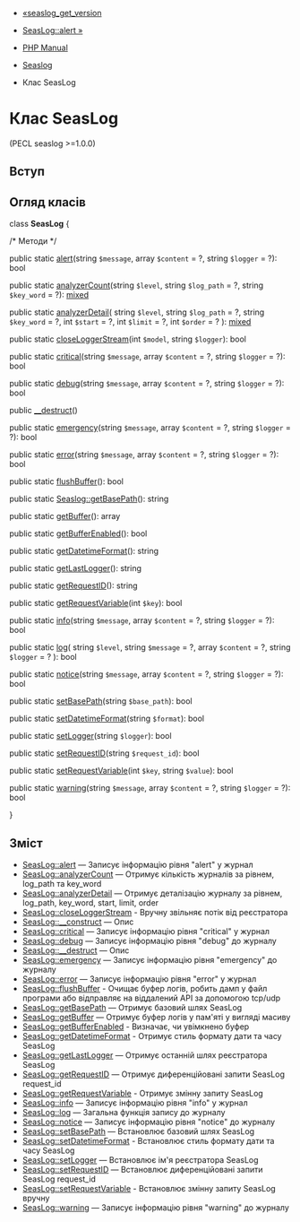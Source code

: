 - [«seaslog_get_version](function.seaslog-get-version.md)
- [SeasLog::alert »](seaslog.alert.md)

- [PHP Manual](index.md)
- [Seaslog](book.seaslog.md)
- Клас SeasLog

# Клас SeasLog

(PECL seaslog \>=1.0.0)

## Вступ

## Огляд класів

class **SeasLog** {

/\* Методи \*/

public static [alert](seaslog.alert.md)(string `$message`, array
`$content` = ?, string `$logger` = ?): bool

public static [analyzerCount](seaslog.analyzercount.md)(string
`$level`, string `$log_path` = ?, string `$key_word` = ?):
[mixed](language.types.declarations.md#language.types.declarations.mixed)

public static [analyzerDetail](seaslog.analyzerdetail.md)(
string `$level`,
string `$log_path` = ?,
string `$key_word` = ?,
int `$start` = ?,
int `$limit` = ?,
int `$order` = ?
):
[mixed](language.types.declarations.md#language.types.declarations.mixed)

public static [closeLoggerStream](seaslog.closeloggerstream.md)(int
`$model`, string `$logger`): bool

public static [critical](seaslog.critical.md)(string `$message`, array
`$content` = ?, string `$logger` = ?): bool

public static [debug](seaslog.debug.md)(string `$message`, array
`$content` = ?, string `$logger` = ?): bool

public [\_\_destruct](seaslog.destruct.md)()

public static [emergency](seaslog.emergency.md)(string `$message`,
array `$content` = ?, string `$logger` = ?): bool

public static [error](seaslog.error.md)(string `$message`, array
`$content` = ?, string `$logger` = ?): bool

public static [flushBuffer](seaslog.flushbuffer.md)(): bool

public static [Seaslog::getBasePath](seaslog.getbasepath.md)(): string

public static [getBuffer](seaslog.getbuffer.md)(): array

public static [getBufferEnabled](seaslog.getbufferenabled.md)(): bool

public static [getDatetimeFormat](seaslog.getdatetimeformat.md)():
string

public static [getLastLogger](seaslog.getlastlogger.md)(): string

public static [getRequestID](seaslog.getrequestid.md)(): string

public static [getRequestVariable](seaslog.getrequestvariable.md)(int
`$key`): bool

public static [info](seaslog.info.md)(string `$message`, array
`$content` = ?, string `$logger` = ?): bool

public static [log](seaslog.log.md)(
string `$level`,
string `$message` = ?,
array `$content` = ?,
string `$logger` = ?
): bool

public static [notice](seaslog.notice.md)(string `$message`, array
`$content` = ?, string `$logger` = ?): bool

public static [setBasePath](seaslog.setbasepath.md)(string
`$base_path`): bool

public static [setDatetimeFormat](seaslog.setdatetimeformat.md)(string
`$format`): bool

public static [setLogger](seaslog.setlogger.md)(string `$logger`):
bool

public static [setRequestID](seaslog.setrequestid.md)(string
`$request_id`): bool

public static [setRequestVariable](seaslog.setrequestvariable.md)(int
`$key`, string `$value`): bool

public static [warning](seaslog.warning.md)(string `$message`, array
`$content` = ?, string `$logger` = ?): bool

}

## Зміст

- [SeasLog::alert](seaslog.alert.md) — Записує інформацію рівня
"alert" у журнал
- [SeasLog::analyzerCount](seaslog.analyzercount.md) — Отримує
кількість журналів за рівнем, log_path та key_word
- [SeasLog::analyzerDetail](seaslog.analyzerdetail.md) — Отримує
деталізацію журналу за рівнем, log_path, key_word, start, limit,
order
- [SeasLog::closeLoggerStream](seaslog.closeloggerstream.md) -
Вручну звільняє потік від реєстратора
- [SeasLog::\_\_construct](seaslog.construct.md) — Опис
- [SeasLog::critical](seaslog.critical.md) — Записує інформацію
рівня "critical" у журнал
- [SeasLog::debug](seaslog.debug.md) — Записує інформацію рівня
"debug" до журналу
- [SeasLog::\_\_destruct](seaslog.destruct.md) — Опис
- [SeasLog::emergency](seaslog.emergency.md) — Записує інформацію
рівня "emergency" до журналу
- [SeasLog::error](seaslog.error.md) — Записує інформацію рівня
"error" у журнал
- [SeasLog::flushBuffer](seaslog.flushbuffer.md) - Очищає буфер
логів, робить дамп у файл програми або відправляє на віддалений API
за допомогою tcp/udp
- [SeasLog::getBasePath](seaslog.getbasepath.md) — Отримує базовий
шлях SeasLog
- [SeasLog::getBuffer](seaslog.getbuffer.md) — Отримує буфер логів
у пам'яті у вигляді масиву
- [SeasLog::getBufferEnabled](seaslog.getbufferenabled.md) -
Визначає, чи увімкнено буфер
- [SeasLog::getDatetimeFormat](seaslog.getdatetimeformat.md) -
Отримує стиль формату дати та часу SeasLog
- [SeasLog::getLastLogger](seaslog.getlastlogger.md) — Отримує
останній шлях реєстратора SeasLog
- [SeasLog::getRequestID](seaslog.getrequestid.md) — Отримує
диференційовані запити SeasLog request_id
- [SeasLog::getRequestVariable](seaslog.getrequestvariable.md) -
Отримує змінну запиту SeasLog
- [SeasLog::info](seaslog.info.md) — Записує інформацію рівня
"info" у журнал
- [SeasLog::log](seaslog.log.md) — Загальна функція запису до журналу
- [SeasLog::notice](seaslog.notice.md) — Записує інформацію
рівня "notice" до журналу
- [SeasLog::setBasePath](seaslog.setbasepath.md) — Встановлює
базовий шлях SeasLog
- [SeasLog::setDatetimeFormat](seaslog.setdatetimeformat.md) -
Встановлює стиль формату дати та часу SeasLog
- [SeasLog::setLogger](seaslog.setlogger.md) — Встановлює ім'я
реєстратора SeasLog
- [SeasLog::setRequestID](seaslog.setrequestid.md) — Встановлює
диференційовані запити SeasLog request_id
- [SeasLog::setRequestVariable](seaslog.setrequestvariable.md) -
Встановлює змінну запиту SeasLog вручну
- [SeasLog::warning](seaslog.warning.md) — Записує інформацію
рівня "warning" до журналу
